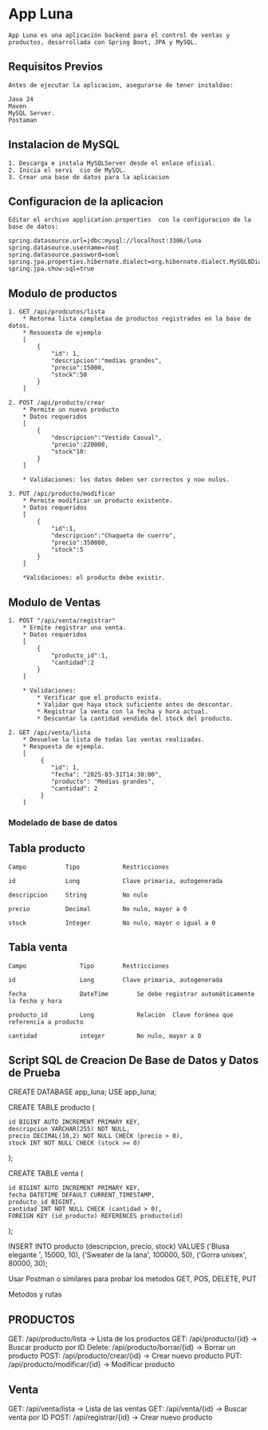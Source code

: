 # App Luna

    App Luna es una aplicación backend para el control de ventas y productos, desarrollada con Spring Boot, JPA y MySQL.

## Requisitos Previos

    Antes de ejecutar la aplicacion, asegurarse de tener instaldao:

    Java 24
    Maven 
    MySQL Server.
    Postaman 

## Instalacion de MySQL

    1. Descarga e instala MySQLServer desde el enlace oficial.
    2. Inicia el servi  cio de MySQL.
    3. Crear una base de datos para la aplicacion
        

## Configuracion de la aplicacion

    Editar el archivo application.properties  con la configuracion de la base de datos:

    spring.datasource.url=jdbc:mysql://localhost:3306/luna
    spring.datasource.username=root 
    spring.datasource.password=soel
    spring.jpa.properties.hibernate.dialect=org.hibernate.dialect.MySQL8Dialect
    spring.jpa.show-sql=true

## Modulo de productos

    1. GET /api/prodcutos/lista         
        * Retorma lista completaa de productos registrados en la base de datos.
        * Resouesta de ejemplo
        [
            {
                "id": 1,
                "descripcion":"medias grandes",
                "precio":15000,
                "stock":50
            }
        ]

    2. POST /api/producto/crear     
        * Permite un nuevo producto
        * Datos requeridos
        [
            {
                "descripcion":"Vestido Casual",
                "precio":220000,
                "stock"10:
            }
        ]

        * Validaciones: los datos deben ser correctos y noo nulos.

    3. PUT /api/producto/modificar
        * Permite modificar un producto existente.
        * Datos requeridos
        [
            {
                "id":1,
                "descripcion":"Chaqueta de cuerro",
                "precio":350000,
                "stock":5
            }
        ]

        *Validaciones: el producto debe existir.

## Modulo de Ventas
    1. POST "/api/venta/registrar"
        * Ermite registrar una venta.
        * Datos requeridos
        [
            {
                "producto_id":1,
                "cantidad":2
            }
        ]

        * Validaciones:
            * Verificar que el producto exista.
            * Validar que haya stock suficiente antes de descontar.
            * Registrar la venta con la fecha y hora actual.
            * Descontar la cantidad vendida del stock del producto.

    2. GET /api/venta/lista
        * Devuelve la lista de todas las ventas realizadas.
        * Respuesta de ejemplo.
        [
             {
                "id": 1,
                "fecha": "2025-03-31T14:30:00",
                "producto": "Medias grandes",
                "cantidad": 2
             }
        ]

### Modelado de base de datos

## Tabla producto

    Campo           Tipo            Restricciones

    id              Long            Clave primaria, autogenerada

    descripcion     String          No nulo

    precio          Decimal         No nulo, mayor a 0

    stock           Integer         No nulo, mayor o igual a 0

## Tabla venta

    Campo               Tipo        Restricciones

    id                  Long        Clave primaria, autogenerada

    fecha               DateTime        Se debe registrar automáticamente la fecha y hora

    producto_id         Long            Relación  Clave foránea que referencia a producto

    cantidad            integer         No nulo, mayor a 0

## Script SQL de Creacion De Base de Datos y Datos de Prueba

CREATE DATABASE app_luna; 
USE app_luna; 

CREATE TABLE producto (

    id BIGINT AUTO_INCREMENT PRIMARY KEY,
    descripcion VARCHAR(255) NOT NULL,
    precio DECIMAL(10,2) NOT NULL CHECK (precio > 0),
    stock INT NOT NULL CHECK (stock >= 0)

); 

CREATE TABLE venta (

    id BIGINT AUTO_INCREMENT PRIMARY KEY,
    fecha DATETIME DEFAULT CURRENT_TIMESTAMP,
    producto_id BIGINT,
    cantidad INT NOT NULL CHECK (cantidad > 0),
    FOREIGN KEY (id_producto) REFERENCES producto(id)

); 

INSERT INTO producto (descripcion, precio, stock) VALUES
('Blusa elegante ', 15000, 10), 
('Sweater de la lana', 100000, 50), 
('Gorra unisex', 80000, 30); 

Usar Postman o similares para probar los metodos GET, POS, DELETE, PUT

Metodos y rutas 

## PRODUCTOS

GET: /api/producto/lista            -> Lista de los productos
GET: /api/producto/{id}             -> Buscar producto por ID 
Delete: /api/producto/borrar/{id}   -> Borrar un producto
POST:   /api/producto/crear/{id}    -> Crear nuevo producto
PUT:    /api/producto/modificar/{id}   -> Modificar producto


## Venta

GET: /api/venta/lista            -> Lista de las ventas
GET: /api/venta/{id}             -> Buscar venta  por ID
POST: /api/registrar/{id}    -> Crear nuevo producto